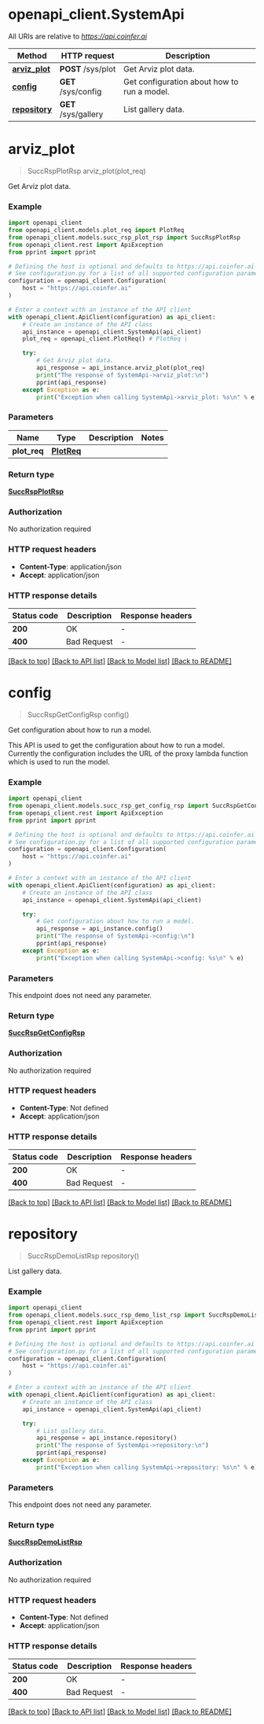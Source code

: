 # openapi_client.SystemApi

All URIs are relative to *https://api.coinfer.ai*

Method | HTTP request | Description
------------- | ------------- | -------------
[**arviz_plot**](SystemApi.md#arviz_plot) | **POST** /sys/plot | Get Arviz plot data.
[**config**](SystemApi.md#config) | **GET** /sys/config | Get configuration about how to run a model.
[**repository**](SystemApi.md#repository) | **GET** /sys/gallery | List gallery data.


# **arviz_plot**
> SuccRspPlotRsp arviz_plot(plot_req)

Get Arviz plot data.

### Example


```python
import openapi_client
from openapi_client.models.plot_req import PlotReq
from openapi_client.models.succ_rsp_plot_rsp import SuccRspPlotRsp
from openapi_client.rest import ApiException
from pprint import pprint

# Defining the host is optional and defaults to https://api.coinfer.ai
# See configuration.py for a list of all supported configuration parameters.
configuration = openapi_client.Configuration(
    host = "https://api.coinfer.ai"
)

# Enter a context with an instance of the API client
with openapi_client.ApiClient(configuration) as api_client:
    # Create an instance of the API class
    api_instance = openapi_client.SystemApi(api_client)
    plot_req = openapi_client.PlotReq() # PlotReq | 

    try:
        # Get Arviz plot data.
        api_response = api_instance.arviz_plot(plot_req)
        print("The response of SystemApi->arviz_plot:\n")
        pprint(api_response)
    except Exception as e:
        print("Exception when calling SystemApi->arviz_plot: %s\n" % e)
```


### Parameters


Name | Type | Description  | Notes
------------- | ------------- | ------------- | -------------
 **plot_req** | [**PlotReq**](PlotReq.md)|  | 

### Return type

[**SuccRspPlotRsp**](SuccRspPlotRsp.md)

### Authorization

No authorization required

### HTTP request headers

 - **Content-Type**: application/json
 - **Accept**: application/json

### HTTP response details

| Status code | Description | Response headers |
|-------------|-------------|------------------|
**200** | OK |  -  |
**400** | Bad Request |  -  |

[[Back to top]](#) [[Back to API list]](../README.md#documentation-for-api-endpoints) [[Back to Model list]](../README.md#documentation-for-models) [[Back to README]](../README.md)

# **config**
> SuccRspGetConfigRsp config()

Get configuration about how to run a model.

This API is used to get the configuration about how to run a model. Currently the configuration includes the URL of the proxy lambda function which is used to run the model.

### Example


```python
import openapi_client
from openapi_client.models.succ_rsp_get_config_rsp import SuccRspGetConfigRsp
from openapi_client.rest import ApiException
from pprint import pprint

# Defining the host is optional and defaults to https://api.coinfer.ai
# See configuration.py for a list of all supported configuration parameters.
configuration = openapi_client.Configuration(
    host = "https://api.coinfer.ai"
)

# Enter a context with an instance of the API client
with openapi_client.ApiClient(configuration) as api_client:
    # Create an instance of the API class
    api_instance = openapi_client.SystemApi(api_client)

    try:
        # Get configuration about how to run a model.
        api_response = api_instance.config()
        print("The response of SystemApi->config:\n")
        pprint(api_response)
    except Exception as e:
        print("Exception when calling SystemApi->config: %s\n" % e)
```


### Parameters

This endpoint does not need any parameter.

### Return type

[**SuccRspGetConfigRsp**](SuccRspGetConfigRsp.md)

### Authorization

No authorization required

### HTTP request headers

 - **Content-Type**: Not defined
 - **Accept**: application/json

### HTTP response details

| Status code | Description | Response headers |
|-------------|-------------|------------------|
**200** | OK |  -  |
**400** | Bad Request |  -  |

[[Back to top]](#) [[Back to API list]](../README.md#documentation-for-api-endpoints) [[Back to Model list]](../README.md#documentation-for-models) [[Back to README]](../README.md)

# **repository**
> SuccRspDemoListRsp repository()

List gallery data.

### Example


```python
import openapi_client
from openapi_client.models.succ_rsp_demo_list_rsp import SuccRspDemoListRsp
from openapi_client.rest import ApiException
from pprint import pprint

# Defining the host is optional and defaults to https://api.coinfer.ai
# See configuration.py for a list of all supported configuration parameters.
configuration = openapi_client.Configuration(
    host = "https://api.coinfer.ai"
)

# Enter a context with an instance of the API client
with openapi_client.ApiClient(configuration) as api_client:
    # Create an instance of the API class
    api_instance = openapi_client.SystemApi(api_client)

    try:
        # List gallery data.
        api_response = api_instance.repository()
        print("The response of SystemApi->repository:\n")
        pprint(api_response)
    except Exception as e:
        print("Exception when calling SystemApi->repository: %s\n" % e)
```


### Parameters

This endpoint does not need any parameter.

### Return type

[**SuccRspDemoListRsp**](SuccRspDemoListRsp.md)

### Authorization

No authorization required

### HTTP request headers

 - **Content-Type**: Not defined
 - **Accept**: application/json

### HTTP response details

| Status code | Description | Response headers |
|-------------|-------------|------------------|
**200** | OK |  -  |
**400** | Bad Request |  -  |

[[Back to top]](#) [[Back to API list]](../README.md#documentation-for-api-endpoints) [[Back to Model list]](../README.md#documentation-for-models) [[Back to README]](../README.md)

